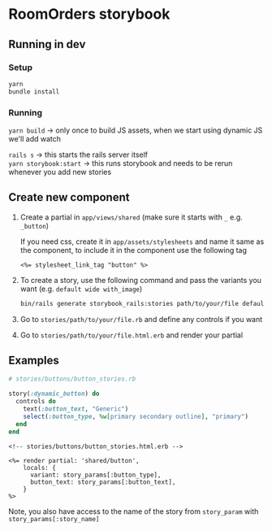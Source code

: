 # RoomOrders storybook

## Running in dev

### Setup

```sh
yarn
bundle install
```

### Running

`yarn build` -> only once to build JS assets, when we start using dynamic JS we'll add watch

`rails s` -> this starts the rails server itself  
`yarn storybook:start` -> this runs storybook and needs to be rerun whenever you add new stories

## Create new component

1. Create a partial in `app/views/shared` (make sure it starts with `_` e.g. `_button`)

   If you need css, create it in `app/assets/stylesheets` and name it same as the component, to include it in the component use the following tag

   ```erb
   <%= stylesheet_link_tag "button" %>
   ```

2. To create a story, use the following command and pass the variants you want (e.g. `default wide with_image`)

   ```sh
   bin/rails generate storybook_rails:stories path/to/your/file default wide with_image
   ```

3. Go to `stories/path/to/your/file.rb` and define any controls if you want

4. Go to `stories/path/to/your/file.html.erb` and render your partial

## Examples

```rb
# stories/buttons/button_stories.rb

story(:dynamic_button) do
  controls do
    text(:button_text, "Generic")
    select(:button_type, %w[primary secondary outline], "primary")
  end
end
```

```erb
<!-- stories/buttons/button_stories.html.erb -->

<%= render partial: 'shared/button',
    locals: {
      variant: story_params[:button_type],
      button_text: story_params[:button_text],
    }
%>
```

Note, you also have access to the name of the story from `story_param` with `story_params[:story_name]`
